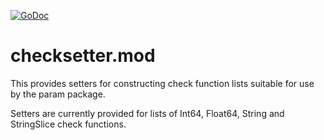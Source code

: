 [![GoDoc](https://godoc.org/github.com/nickwells/checksetter.mod?status.png)](https://godoc.org/github.com/nickwells/checksetter.mod)

# checksetter.mod
This provides setters for constructing check function lists suitable for use by the param package.

Setters are currently provided for lists of Int64, Float64, String and StringSlice check functions.

